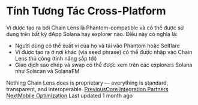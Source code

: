 # Tính Tương Tác Cross-Platform

Ví được tạo ra bởi Chain Lens là Phantom-compatible và có thể được sử dụng trên bất kỳ dApp Solana hay explorer nào. Điều này có nghĩa là:
- Người dùng có thể xuất ví của họ và tải vào Phantom hoặc Solflare
- Ví được tạo ra ở nơi khác (via seed phrase) có thể được nhập vào Chain Lens thủ công (tính năng sắp tới)
- Giao dịch sao chép và swap có thể được xem trên các explorers Solana như Solscan và SolanaFM

Nothing Chain Lens does is proprietary — everything is standard, transparent, and interoperable.
[PreviousCore Integration Partners](https://docs.chainlens.net/ecosystem-integration/how)
[NextMobile Optimization](https://docs.chainlens.net/ecosystem-integration/mobile-optimization)
Last updated 1 month ago
